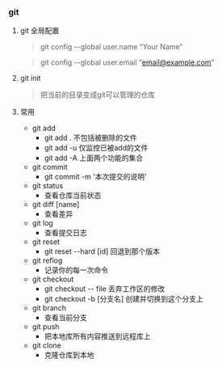 ### git 
1. git 全局配置
    > git config --global user.name "Your Name"

    > git config --global user.email "email@example.com" 
    
2. git init
    > 把当前的目录变成git可以管理的仓库

3. 常用
    - git add
        + git add . 不包括被删除的文件
        + git add -u 仅监控已被add的文件
        + git add -A 上面两个功能的集合
    - git commit 
        + git commit -m '本次提交的说明'
    - git status
        + 查看仓库当前状态
    - git diff [name]
        + 查看差异
    - git log
        + 查看提交日志
    - git reset
        +  git reset --hard [id] 回退到那个版本
    - git reflog
        + 记录你的每一次命令
    - git checkout 
        + git checkout -- file 丢弃工作区的修改
        + git checkout -b [分支名] 创建并切换到这个分支上
    - git branch 
        + 查看当前分支
    - git push 
        + 把本地库所有内容推送到远程库上
    - git clone 
        + 克隆仓库到本地